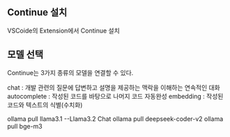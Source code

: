 ## Continue 설치

VSCoide의 Extension에서 Continue 설치

## 모델 선택

Continue는 3가지 종류의 모델을 연결할 수 있다.

chat : 개발 관련의 질문에 답변하고 설명을 제공하는 맥락을 이해하는 연속적인 대화
autocomplete : 작성된 코드를 바탕으로 나머지 코드 자동완성
embedding : 작성된 코드와 텍스트의 식별(수치화)

ollama pull llama3.1 --Llama3.2 Chat
ollama pull deepseek-coder-v2
ollama pull bge-m3
 